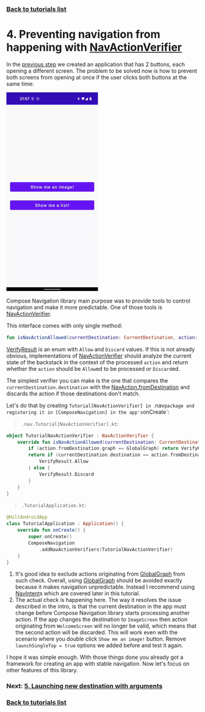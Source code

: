 ### [Back to tutorials list](README.md)

# 4. Preventing navigation from happening with [NavActionVerifier]

In the [previous step](03_navigation_basics.md) we created an application that has 2 buttons, each opening a different screen. 
The problem to be solved now is how to prevent both screens from opening at once if the user clicks both buttons at the same time:

![Broken back stack](assets/03_broken_back_stack.gif)

Compose Navigation library main purpose was to provide tools to control navigation and make it more predictable. 
One of those tools is [NavActionVerifier].

This interface comes with only single method:
```kotlin
fun isNavActionAllowed(currentDestination: CurrentDestination, action: NavAction): VerifyResult
```

[VerifyResult] is an enum with `Allow` and `Discard` values. If this is not already obvious, 
implementations of [NavActionVerifier] should analyze the current state of the backstack 
in the context of the processed `action` and return whether the `action` should be `Allow`ed to be processed or `Discard`ed.

The simplest verifier you can make is the one that compares the `currentDestination.destination` with the [NavAction.fromDestination] 
and discards the action if those destinations don't match.

Let's do that by creating `Tutorial[NavActionVerifier] in `.nav` package and registering it in [ComposeNavigation] in the app's `onCreate`:

> `.nav.Tutorial[NavActionVerifier].kt`:
```kotlin
object TutorialNavActionVerifier : NavActionVerifier {
    override fun isNavActionAllowed(currentDestination: CurrentDestination, action: NavAction): VerifyResult {
        if (action.fromDestination.graph == GlobalGraph) return VerifyResult.Allow // 1.
        return if (currentDestination.destination == action.fromDestination) { // 2.
            VerifyResult.Allow
        } else {
            VerifyResult.Discard
        }
    }
}
```

> `.TutorialApplication.kt`:
```kotlin
@HiltAndroidApp
class TutorialApplication : Application() {
    override fun onCreate() {
        super.onCreate()
        ComposeNavigation
            .addNavActionVerifiers(TutorialNavActionVerifier)
    }
}
```

1. It's good idea to exclude actions originating from [GlobalGraph] from such check. 
   Overall, using [GlobalGraph] should be avoided exactly because it makes navigation unpredictable. 
   Instead I recommend using [NavIntent]s which are covered later in this tutorial.
2. The actual check is happening here. The way it resolves the issue described in the intro, 
   is that the current destination in the app must change before Compose Navigation library starts processing another action. 
   If the app changes the destination to `ImageScreen` then action originating from `WelcomeScreen` will no longer be valid, 
   which means that the second action will be discarded. 
   This will work even with the scenario where you double click `Show me an image!` button. 
   Remove `launchSingleTop = true` options we added before and test it again.

I hope it was simple enough. With those things done you already got a framework for creating an app with stable navigation. 
Now let's focus on other features of this library.

### Next: [5. Launching new destination with arguments](05_using_navigation_arguments.md)

### [Back to tutorials list](README.md)

<!-- GENERATED SECTION - DON'T ADD ANY TEXT BELOW THIS TAG -->

[NavActionVerifier]: ../../docs/components/composenav/composenav/com.adamkobus.compose.navigation/-nav-action-verifier/index.md
[VerifyResult]: ../../docs/components/composenav/composenav/com.adamkobus.compose.navigation/-verify-result/index.md
[NavAction.fromDestination]: ../../docs/components/composenav/composenav/com.adamkobus.compose.navigation.action/-nav-action/index.md
[ComposeNavigation]: ../../docs/components/composenav/composenav/com.adamkobus.compose.navigation/-compose-navigation/index.md
[GlobalGraph]: ../../docs/components/composenav/composenav/com.adamkobus.compose.navigation.data/-global-graph/index.md
[NavIntent]: ../../docs/components/composenav/composenav/com.adamkobus.compose.navigation.intent/-nav-intent/index.md
